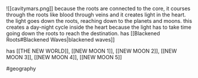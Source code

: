 ![[cavitymars.png]]
because the roots are connected to the core, it courses through the roots like blood through veins and it creates light in the heart. the light goes down the roots, reaching down to the planets and moons. this creates a day-night cycle inside the heart because the light has to take time going down the roots to reach the destination. has [[Blackened Roots#Blackened Waves|blackened waves]]

has [[THE NEW WORLD]], [[NEW MOON 1]], [[NEW MOON 2]], [[NEW MOON 3]], [[NEW MOON 4]], [[NEW MOON 5]]

#geography